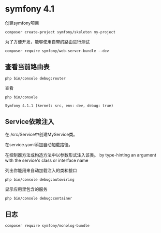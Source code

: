 # symfony 4.1

创建symfony项目
```
composer create-project symfony/skeleton my-project
```

为了方便开发，能够使用自带的路由进行测试
```
composer require symfony/web-server-bundle --dev
```

## 查看当前路由表

```
php bin/console debug:router
```

查看
```
php bin/console

Symfony 4.1.1 (kernel: src, env: dev, debug: true)
```

## Service依赖注入

在./src/Service中创建MyService类。

在service.yaml添加自动加载路径。

在控制器方法或构造方法中以参数形式注入该类。
by type-hinting an argument with the service's class or interface name

列出你能用来自动加载注入的类和接口
```
php bin/console debug:autowiring
```
显示应用里包含的服务
```
php bin/console debug:container
```

## 日志

```
composer require symfony/monolog-bundle
```

